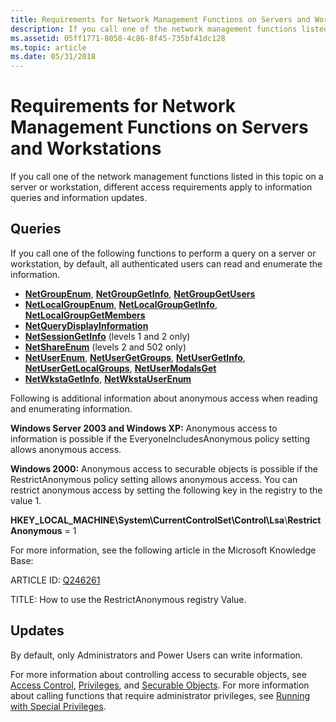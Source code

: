 ```yaml
---
title: Requirements for Network Management Functions on Servers and Workstations
description: If you call one of the network management functions listed in this topic on a server or workstation, different access requirements apply to information queries and information updates.
ms.assetid: 05ff1771-8058-4c86-8f45-735bf41dc128
ms.topic: article
ms.date: 05/31/2018
---
```


# Requirements for Network Management Functions on Servers and Workstations

If you call one of the network management functions listed in this topic on a server or workstation, different access requirements apply to information queries and information updates.

## Queries

If you call one of the following functions to perform a query on a server or workstation, by default, all authenticated users can read and enumerate the information.

-   [**NetGroupEnum**](/windows/desktop/api/Lmaccess/nf-lmaccess-netgroupenum), [**NetGroupGetInfo**](/windows/desktop/api/Lmaccess/nf-lmaccess-netgroupgetinfo), [**NetGroupGetUsers**](/windows/desktop/api/Lmaccess/nf-lmaccess-netgroupgetusers)
-   [**NetLocalGroupEnum**](/windows/desktop/api/Lmaccess/nf-lmaccess-netlocalgroupenum), [**NetLocalGroupGetInfo**](/windows/desktop/api/Lmaccess/nf-lmaccess-netlocalgroupgetinfo), [**NetLocalGroupGetMembers**](/windows/desktop/api/Lmaccess/nf-lmaccess-netlocalgroupgetmembers)
-   [**NetQueryDisplayInformation**](/windows/desktop/api/Lmaccess/nf-lmaccess-netquerydisplayinformation)
-   [**NetSessionGetInfo**](https://docs.microsoft.com/windows/desktop/api/lmshare/nf-lmshare-netsessiongetinfo) (levels 1 and 2 only)
-   [**NetShareEnum**](https://docs.microsoft.com/windows/desktop/api/lmshare/nf-lmshare-netshareenum) (levels 2 and 502 only)
-   [**NetUserEnum**](/windows/desktop/api/Lmaccess/nf-lmaccess-netuserenum), [**NetUserGetGroups**](/windows/desktop/api/Lmaccess/nf-lmaccess-netusergetgroups), [**NetUserGetInfo**](/windows/desktop/api/Lmaccess/nf-lmaccess-netusergetinfo), [**NetUserGetLocalGroups**](/windows/desktop/api/Lmaccess/nf-lmaccess-netusergetlocalgroups), [**NetUserModalsGet**](/windows/desktop/api/Lmaccess/nf-lmaccess-netusermodalsget)
-   [**NetWkstaGetInfo**](/windows/desktop/api/Lmwksta/nf-lmwksta-netwkstagetinfo), [**NetWkstaUserEnum**](/windows/desktop/api/Lmwksta/nf-lmwksta-netwkstauserenum)

Following is additional information about anonymous access when reading and enumerating information.

**Windows Server 2003 and Windows XP:** Anonymous access to information is possible if the EveryoneIncludesAnonymous policy setting allows anonymous access.

**Windows 2000:** Anonymous access to securable objects is possible if the RestrictAnonymous policy setting allows anonymous access. You can restrict anonymous access by setting the following key in the registry to the value 1.

**HKEY\_LOCAL\_MACHINE\\System\\CurrentControlSet\\Control\\Lsa**\\**RestrictAnonymous** = 1

For more information, see the following article in the Microsoft Knowledge Base:

ARTICLE ID: [Q246261](https://support.microsoft.com/kb/246261)

TITLE: How to use the RestrictAnonymous registry Value.

## Updates

By default, only Administrators and Power Users can write information.

For more information about controlling access to securable objects, see [Access Control](https://docs.microsoft.com/windows/desktop/SecAuthZ/access-control), [Privileges](https://docs.microsoft.com/windows/desktop/SecAuthZ/privileges), and [Securable Objects](https://docs.microsoft.com/windows/desktop/SecAuthZ/securable-objects). For more information about calling functions that require administrator privileges, see [Running with Special Privileges](https://docs.microsoft.com/windows/desktop/SecBP/running-with-special-privileges).

 

 




